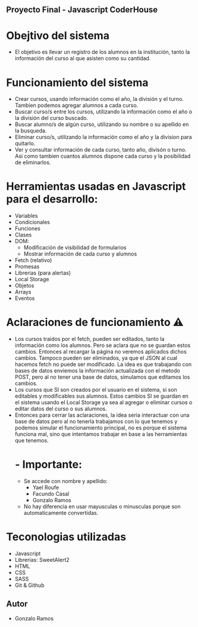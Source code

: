 ## Proyecto Final -  Javascript CoderHouse

# Obejtivo del sistema

- El objetivo es llevar un registro de los alumnos en la institución, tanto la información del curso al que asisten como su cantidad.

# Funcionamiento del sistema

- Crear cursos, usando información como el año, la división y el turno. Tambíen podemos agregar alumnos a cada curso.
- Buscar curso/s entre los cursos, utilizando la información como el año o la división del curso buscado.
- Buscar alumno/s de algún curso, utilizando su nombre o su apellido en la busqueda.
- Eliminar curso/s, utilizando la información como el año y la division para quitarlo.
- Ver y consultar información de cada curso, tanto año, divisón o turno. Asi como tambien cuantos alumnos dispone cada curso y la posibilidad de eliminarlos.

# Herramientas usadas en Javascript para el desarrollo:
 
 - Variables
 - Condicionales
 - Funciones
 - Clases
 - DOM:
    - Modificación de visibilidad de formularios 
    - Mostrar información de cada curso y alumnos
 - Fetch (relativo)
 - Promesas
 - Librerias (para alertas)
 - Local Storage
 - Objetos
 - Arrays
 - Eventos

# Aclaraciones de funcionamiento ⚠️

- Los cursos traidos por el fetch, pueden ser editados, tanto la información como los alumnos. Pero se aclara que no se guardan estos cambios. Entonces al recargar la página no veremos aplicados dichos cambios. Tampoco pueden ser eliminados, ya que el JSON al cual hacemos fetch no puede ser modificado. La idea es que trabajando con bases de datos enviemos la información actualizada con el metodo POST, pero al no tener una base de datos, simulamos que editamos los cambios.
- Los cursos que SI son creados por el usuario en el sistema, si son editables y modificables sus alumnos. Estos cambios SI se guardan en el sistema usando el Local Storage ya sea al agregar o eliminar cursos o editar datos del curso o sus alumnos.
- Entonces para cerrar las aclaraciones, la idea seria interactuar con una base de datos pero al no tenerla trabajamos con lo que tenemos y podemos simular el funcionamiento principal, no es porque el sistema funciona mal, sino que intentamos trabajar en base a las herramientas que tenemos.
    # - Importante:
    - Se accede con nombre y apellido:
        - Yael Roufe
        - Facundo Casal
        - Gonzalo Ramos 
    - No hay diferencia en usar mayusculas o minusculas porque son automaticamente convertidas.

# Teconologias utilizadas

- Javascript
- Librerias: SweetAlert2
- HTML
- CSS
- SASS
- Git & Github

## Autor
- Gonzalo Ramos

